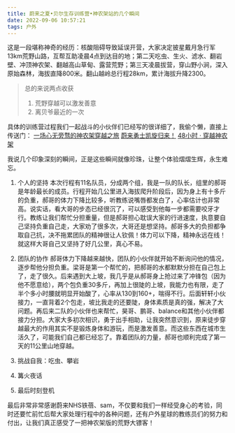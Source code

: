 ```yaml
---
title: 蔚来之夏•贝尔生存训练营•神农架站的几个瞬间
date: 2022-09-06 10:57:21
tags: 户外
---
```


这是一段堪称神奇的经历：核酸阻碍导致延误开营，大家决定披星戴月急行军13km荒野山路，互帮互助凌晨4点到达目的地；第二天吃虫、生火、滤水、翻岩壁、冲顶神农架、翻越高山草甸、露营荒野；第三天凌晨拔营，穿山野小涧，深入原始森林，海拔直降800米。翻山越岭总行程28km，累计海拔升降2300。

>总的来说两点收获
>1. 荒野穿越可以激发善意
>2. 离贝爷最近的一次

具体的训练营过程我们一起战斗的小伙伴们已经写的很详细了，我偷个懒，直接上传送门：
[一场心无旁骛的神农架穿越之旅](https://app.nio.com/app/web/v2/share_comment?id=2118029&type=essay)
[蔚来勇士凯旋归来！](https://app.nio.com/app/web/v2/share_comment?id=2117919&type=essay)
[48小时 · 穿越神农架](https://app.nio.com/app/web/v2/share_comment?id=2117927&type=essay)

我说几个印象深刻的瞬间，正是这些瞬间就像珍珠，让整个体验熠熠生辉，永生难忘。

1. 个人的坚持
本次行程有11名队员，分成两个组，我是一队的队长，组里的郝哥是年龄最长的成员。行程开始几公里进入海拔爬升阶段后，因为身上有十多斤的负重，郝哥的体力下降比较多，听教练说嘴唇都发白了，心率估计也非常高。说实话，看大哥的步态已经很沉了，可以感受到他每一步都需要咬牙才行。教练让我们帮忙分担重量，但是郝哥担心耽误大家的行进速度，执意要自己坚持负重自己走，大家劝了很多次，大哥还是想坚持。郝哥多大的负担都争取自己抗，决不拖累团队的精神很让人钦佩！体力可以下降，精神永远在线！就这样大哥自己又坚持了好几公里，真心不易。

2. 团队的协作
郝哥体力下降越来越快，团队的小伙伴就开始不断询问他的情况，逐步帮他分担负重。梁哥是第一个帮忙的，把郝哥的水都默默分担在自己包上了，走了很久。后来遇到大上坡，我几乎是从郝哥身上抢过来了冲锋包（因为他不愿意给），两个包负重30多斤，再加上很陡的上坡，我能力也有限，走了半个多小时腰就明显开始酸了，心率从130到160+，喘得不行。后面轩轩小伙接力，一直背着2个包走，坡比我走的还要陡，身体素质是真的强，解决了大问题。再后来二队的小伙伴也来帮忙，昊哥、鹏哥、balance和其他小伙伴都接力分担。大家大多初次相识，勇于出手相助，让我突然意识到，原来徒步穿越最大的作用其实不是锻炼身体和游玩，而是激发善意。而这些东西在城市生活久了，可能我们自己都已经忘了。靠着团队的力量，郝哥也顺利完成了第一天的11公里山地穿越。

3. 挑战自我：吃虫、攀岩
4. 篝火夜话
5. 最后时刻登机



最后非常非常感谢蔚来NHS铁蓓、sam，不仅要和我们一样经受身心的考验，同时还要忙前忙后帮大家处理行程中的各种问题，还有户外星球的教练员们的努力和付出，让我们真正感受了一把神农架版的荒野大镖客！